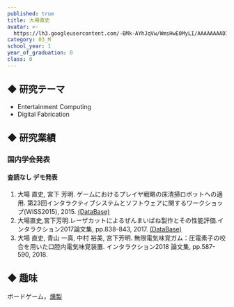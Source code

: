 ```yaml
---
published: true
title: 大場直史
avatar: >-
  https://lh3.googleusercontent.com/-BMk-AYhJqVw/WmsHwE0MyLI/AAAAAAAAD14/xBq74Xxts6QvOc0AdVqwcjo_0nyn7ZwGgCE0YBhgL/oobaProf.JPG
category: 03_M
school_year: 1
year_of_graduation: 0
class: 0
---
```

## ◆ 研究テーマ

* Entertainment Computing
* Digital Fabrication

## ◆ 研究業績

### 国内学会発表

#### 査読なし デモ発表

1. 大場 直史, 宮下 芳明. ゲームにおけるプレイヤ戦略の床清掃ロボットへの適用. 第23回インタラクティブシステムとソフトウェアに関するワークショップ(WISS2015), 2015.  [(DataBase)](https://research.miyashita.com/2015/D155/)
2. 大場直史,宮下芳明.レーザカットによるぜんまいばね製作とその性能評価.インタラクション2017論文集, pp.838-843, 2017.  [(DataBase)](https://research.miyashita.com/2017/D178/)
3. 大場 直史, 青山 一真, 中村 裕美, 宮下芳明. 無限電気味覚ガム：圧電素子の咬合を用いた口腔内電気味覚装置. インタラクション2018 論文集, pp.587-590, 2018.

## ◆ 趣味

ボードゲーム，[燻製](http://portal.nifty.com/kiji/161019197846_1.htm)
